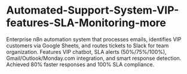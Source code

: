 # Automated-Support-System-VIP-features-SLA-Monitoring-more
Enterprise n8n automation system that processes emails, identifies VIP customers via Google Sheets, and routes tickets to Slack for team organization. Features VIP chatbot, SLA alerts (50%/75%/100%), Gmail/Outlook/Monday.com integration, and smart response detection. Achieved 80% faster responses and 100% SLA compliance.
